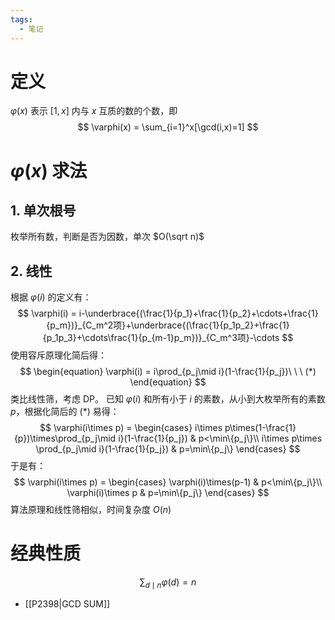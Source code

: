 ```yaml
---
tags:
  - 笔记
---
```

# 定义

$\varphi(x)$ 表示 $[1,x]$ 内与 $x$ 互质的数的个数，即
$$
\varphi(x) = \sum_{i=1}^x[\gcd(i,x)=1]
$$

# $\varphi(x)$ 求法

## 1. 单次根号
枚举所有数，判断是否为因数，单次 $O(\sqrt n)$

## 2. 线性
根据 $\varphi(i)$ 的定义有：
$$
\varphi(i) = i-\underbrace{(\frac{1}{p_1}+\frac{1}{p_2}+\cdots+\frac{1}{p_m})}_{C_m^2项}+\underbrace{(\frac{1}{p_1p_2}+\frac{1}{p_1p_3}+\cdots\frac{1}{p_{m-1}p_m})}_{C_m^3项}-\cdots
$$
使用容斥原理化简后得：
$$
\begin{equation}
\varphi(i) = i\prod_{p_j\mid i}(1-\frac{1}{p_j})\ \ \ (*)
\end{equation}
$$
类比线性筛，考虑 DP。
已知 $\varphi(i)$ 和所有小于 $i$ 的素数，从小到大枚举所有的素数 $p$，根据化简后的 $(*)$ 易得：
$$
\varphi(i\times p) =
	\begin{cases}
	i\times p\times(1-\frac{1}{p})\times\prod_{p_j\mid i}(1-\frac{1}{p_j}) & p<\min\{p_j\}\\
	i\times p\times \prod_{p_j\mid i}(1-\frac{1}{p_j}) & p=\min\{p_j\}
	\end{cases}
$$
于是有：
$$
\varphi(i\times p) =
	\begin{cases}
	\varphi(i)\times(p-1) & p<\min\{p_j\}\\
	\varphi(i)\times p & p=\min\{p_j\}
	\end{cases}
$$
算法原理和线性筛相似，时间复杂度 $O(n)$

# 经典性质
$$
\sum_{d\mid n}\varphi(d) = n
$$
- [[P2398|GCD SUM]]

